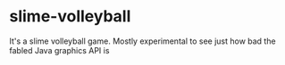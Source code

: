 # slime-volleyball
It's a slime volleyball game. Mostly experimental to see just how bad the fabled Java graphics API is
